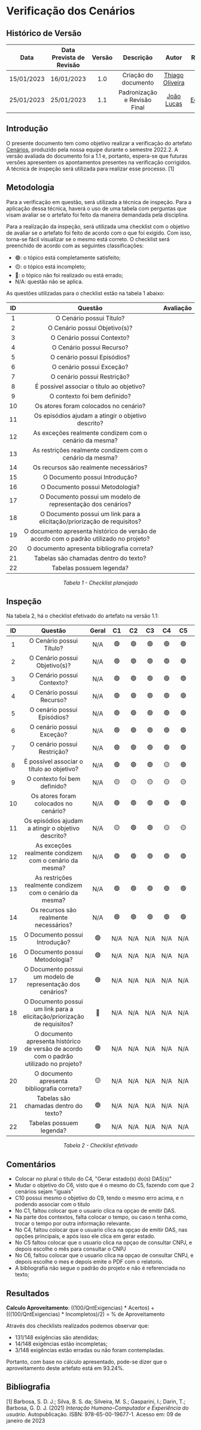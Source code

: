 # Verificação dos Cenários
## <a>Histórico de Versão</a>
|    Data    | Data Prevista de Revisão | Versão |          Descrição           |                     Autor                      |                Revisor                 |
| :--------: | :----------------------: | :----: | :--------------------------: | :--------------------------------------------: | :------------------------------------: |
| 15/01/2023 |        16/01/2023        |  1.0   |     Criação do documento     | [Thiago Oliveira](https://github.com/Thiab394) | [Ana Luiza](https://github.com/AnHoff) |
| 25/01/2023 |        25/01/2023        |  1.1   | Padronização e Revisão Final |   [João Lucas](https://github.com/HacKairos)   | [Eduardo](https://github.com/edudsan)  |

## <a>Introdução</a>
O presente documento tem como objetivo realizar a verificação do artefato [Cenários](../../Tarefas/Cenario.md), produzido pela nossa equipe durante o semestre 2022.2. A versão avaliada do documento foi a 1.1 e, portanto, espera-se que futuras versões apresentem os apontamentos presentes na verificação corrigidos. A técnica de inspeção será utilizada para realizar esse processo. [1]

## <a>Metodologia</a>
Para a verificação em questão, será utilizada a técnica de inspeção. Para a aplicação dessa técnica, haverá o uso de uma tabela com perguntas que visam avaliar se o artefato foi feito da maneira demandada pela disciplina. 

Para a realização da inspeção, será utilizada uma checklist com o objetivo de avaliar se o artefato foi feito de acordo com o que foi exigido. Com isso, torna-se fácil visualizar se o mesmo está correto. O checklist será preenchido de acordo com as seguintes classificações:

* 🟢: o tópico está completamente satisfeito;
* 🟡: o tópico está incompleto;
* 🔴: o tópico não foi realizado ou está errado;
* N/A: questão não se aplica.

As questões utilizadas para o checklist estão na tabela 1 abaixo:

<center>
  
|  ID   |                                        Questão                                         | Avaliação |
| :---: | :------------------------------------------------------------------------------------: | :-------: |
|   1   |                                O Cenário possui Título?                                |
|   2   |                             O Cenário possui Objetivo(s)?                              |
|   3   |                               O Cenário possui Contexto?                               |
|   4   |                               O Cenário possui Recurso?                                |
|   5   |                              O cenário possui Episódios?                               |
|   6   |                               O cenário possui Exceção?                                |
|   7   |                              O cenário possui Restrição?                               |
|   8   |                       É possível associar o título ao objetivo?                        |
|   9   |                              O contexto foi bem definido?                              |
|  10   |                         Os atores foram colocados no cenário?                          |
|  11   |                   Os episódios ajudam a atingir o objetivo descrito?                   |
|  12   |                 As exceções realmente condizem com o cenário da mesma?                 |
|  13   |                As restrições realmente condizem com o cenário da mesma?                |
|  14   |                         Os recursos são realmente necessários?                         |
|  15   |                             O Documento possui Introdução?                             |
|  16   |                            O Documento possui Metodologia?                             |
|  17   |              O Documento possui um modelo de representação dos cenários?               |
|  18   |        O Documento possui um link para a elicitação/priorização de requisitos?         |
|  19   | O documento apresenta histórico de versão de acordo com o padrão utilizado no projeto? |           |
|  20   |                      O documento apresenta bibliografia correta?                       |           |
|  21   |                         Tabelas são chamadas dentro do texto?                          |           |
|  22   |                                Tabelas possuem legenda?                                |           |

*Tabela 1 - Checklist planejado*

</center>

## <a>Inspeção</a>

Na tabela 2, há o checklist efetivado do artefato na versão 1.1:

<center>

  
|  ID   |                                        Questão                                         | Geral |  C1   |  C2   |  C3   |  C4   |  C5   |  C6   |  C7   |  C8   |  C9   |  C10  |
| :---: | :------------------------------------------------------------------------------------: | :---: | :---: | :---: | :---: | :---: | :---: | :---: | :---: | :---: | :---: | :---: |
|   1   |                                O Cenário possui Título?                                |  N/A  |   🟢   |   🟢   |   🟢   |   🟢   |   🟢   |   🟢   |   🟢   |   🟢   |   🟢   |   🟢   |
|   2   |                             O Cenário possui Objetivo(s)?                              |  N/A  |   🟢   |   🟢   |   🟢   |   🟢   |   🟢   |   🟢   |   🟢   |   🟢   |   🟢   |   🟢   |
|   3   |                               O Cenário possui Contexto?                               |  N/A  |   🟢   |   🟢   |   🟢   |   🟢   |   🟢   |   🟢   |   🟢   |   🟢   |   🟢   |   🟢   |
|   4   |                               O Cenário possui Recurso?                                |  N/A  |   🟢   |   🟢   |   🟢   |   🟢   |   🟢   |   🟢   |   🟢   |   🟢   |   🟢   |   🟢   |
|   5   |                              O cenário possui Episódios?                               |  N/A  |   🟢   |   🟢   |   🟢   |   🟢   |   🟢   |   🟢   |   🟢   |   🟢   |   🟢   |   🟢   |
|   6   |                               O cenário possui Exceção?                                |  N/A  |   🟢   |   🟢   |   🟢   |   🟢   |   🟢   |   🟢   |   🟢   |   🟢   |   🟢   |   🟢   |
|   7   |                              O cenário possui Restrição?                               |  N/A  |   🟢   |   🟢   |   🟢   |   🟢   |   🟢   |   🟢   |   🟢   |   🟢   |   🟢   |   🟢   |
|   8   |                       É possível associar o título ao objetivo?                        |  N/A  |   🟢   |   🟢   |   🟢   |   🟡   |   🟢   |   🔴   |   🟢   |   🟢   |   🟢   |   🔴   |
|   9   |                              O contexto foi bem definido?                              |  N/A  |   🟡   |   🟡   |   🟡   |   🟡   |   🟡   |   🟡   |   🟡   |   🟡   |   🟡   |   🟡   |
|  10   |                         Os atores foram colocados no cenário?                          |  N/A  |   🟢   |   🟢   |   🟢   |   🟢   |   🟢   |   🟢   |   🟢   |   🟢   |   🟢   |   🟢   |
|  11   |                   Os episódios ajudam a atingir o objetivo descrito?                   |  N/A  |   🟡   |   🟢   |   🟢   |   🟡   |   🟡   |   🟡   |   🟢   |   🟢   |   🟢   |   🟢   |
|  12   |                 As exceções realmente condizem com o cenário da mesma?                 |  N/A  |   🟢   |   🟢   |   🟢   |   🟢   |   🟢   |   🟢   |   🟢   |   🟢   |   🟢   |   🟢   |
|  13   |                As restrições realmente condizem com o cenário da mesma?                |  N/A  |   🟢   |   🟢   |   🟢   |   🟢   |   🟢   |   🟢   |   🟢   |   🟢   |   🟢   |   🟢   |
|  14   |                         Os recursos são realmente necessários?                         |  N/A  |   🟢   |   🟢   |   🟢   |   🟢   |   🟢   |   🟢   |   🟢   |   🟢   |   🟢   |   🟢   |
|  15   |                             O Documento possui Introdução?                             |   🟢   |  N/A  |  N/A  |  N/A  |  N/A  |  N/A  |  N/A  |  N/A  |  N/A  |  N/A  |  N/A  |
|  16   |                            O Documento possui Metodologia?                             |   🟢   |  N/A  |  N/A  |  N/A  |  N/A  |  N/A  |  N/A  |  N/A  |  N/A  |  N/A  |  N/A  |
|  17   |              O Documento possui um modelo de representação dos cenários?               |   🟢   |  N/A  |  N/A  |  N/A  |  N/A  |  N/A  |  N/A  |  N/A  |  N/A  |  N/A  |  N/A  |
|  18   |        O Documento possui um link para a elicitação/priorização de requisitos?         |   🔴   |  N/A  |  N/A  |  N/A  |  N/A  |  N/A  |  N/A  |  N/A  |  N/A  |  N/A  |  N/A  |
|  19   | O documento apresenta histórico de versão de acordo com o padrão utilizado no projeto? |   🟢   |  N/A  |  N/A  |  N/A  |  N/A  |  N/A  |  N/A  |  N/A  |  N/A  |  N/A  |  N/A  |
|  20   |                      O documento apresenta bibliografia correta?                       |   🟡   |  N/A  |  N/A  |  N/A  |  N/A  |  N/A  |  N/A  |  N/A  |  N/A  |  N/A  |  N/A  |
|  21   |                         Tabelas são chamadas dentro do texto?                          |   🟢   |  N/A  |  N/A  |  N/A  |  N/A  |  N/A  |  N/A  |  N/A  |  N/A  |  N/A  |  N/A  |
|  22   |                                Tabelas possuem legenda?                                |   🟢   |  N/A  |  N/A  |  N/A  |  N/A  |  N/A  |  N/A  |  N/A  |  N/A  |  N/A  |  N/A  |
  
*Tabela 2 - Checklist efetivado*

</center>

## <a>Comentários</a>

* Colocar no plural o titulo do C4, "Gerar estado(s) do(s) DAS(s)"
* Mudar o objetivo do C6, visto que é o mesmo do C5, fazendo com que 2 cenários sejam "iguais"
* C10 possui mesmo o objetivo do C9, tendo o mesmo erro acima, e n podendo associar com o titulo
* No C1, faltou colocar que o usuario clica na opçao de emitir DAS.
* Na parte dos contextos, falta colocar o tempo, ou caso n tenha como, trocar o tempo por outra informação relevante.
* No C4, faltou colocar que o usuario clica na opçao de emitir DAS, nas opções principais, e após isso ele clica em gerar estado.
* No C5 faltou colocar que o usuario clica na opçao de consultar CNPJ, e depois escolhe o mês para consultar o CNPJ
* No C6, faltou colocar que o usuario clica na opçao de consultar CNPJ, e depois escolhe o mes e depois emite o PDF com o relatorio.
* A bibliografia não segue o padrão do projeto e não é referenciada no texto;

## <a>Resultados</a>
<a>**Calculo Aproveitamento**</a>: ((100/QntExigencias) * Acertos) + (((100/QntExigencias) * Incompletos)/2) = % de Aproveitamento

Através dos checklists realizados podemos observar que:

* 131/148 exigências são atendidas;
* 14/148 exigências estão incompletas;
* 3/148 exigências estão erradas ou não foram contempladas.

Portanto, com base no cálculo apresentado, pode-se dizer que o aproveitamento deste artefato está em 93.24%.

## <a>Bibliografia</a>

[1] Barbosa, S. D. J.; Silva, B. S. da; Silveira, M. S.; Gasparini, I.; Darin, T.; Barbosa, G. D. J. (2021) _Interação Humano-Computador e Experiência do usuário_. Autopublicação. ISBN: 978-65-00-19677-1. Acesso em: 09 de janeiro de 2023
